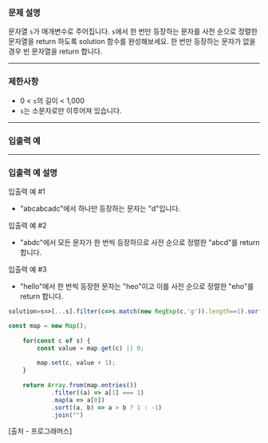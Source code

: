 ### **문제 설명**

문자열 `s`가 매개변수로 주어집니다. `s`에서 한 번만 등장하는 문자를 사전 순으로 정렬한 문자열을 return 하도록 solution 함수를 완성해보세요. 한 번만 등장하는 문자가 없을 경우 빈 문자열을 return 합니다.

---

### 제한사항

- 0 < `s`의 길이 < 1,000
- `s`는 소문자로만 이루어져 있습니다.

---

### 입출력 예

---

### 입출력 예 설명

입출력 예 #1

- "abcabcadc"에서 하나만 등장하는 문자는 "d"입니다.

입출력 예 #2

- "abdc"에서 모든 문자가 한 번씩 등장하므로 사전 순으로 정렬한 "abcd"를 return 합니다.

입출력 예 #3

- "hello"에서 한 번씩 등장한 문자는 "heo"이고 이를 사전 순으로 정렬한 "eho"를 return 합니다.

```jsx
solution=s=>[...s].filter(c=>s.match(new RegExp(c,'g')).length==1).sort().join('')
```

```jsx
const map = new Map();
    
    for(const c of s) {
        const value = map.get(c) || 0;
        
        map.set(c, value + 1);
    }
    
    return Array.from(map.entries())
            .filter((a) => a[1] === 1)
            .map(a => a[0])
            .sort((a, b) => a > b ? 1 : -1)
            .join("")
```

[출처 - 프로그래머스]
